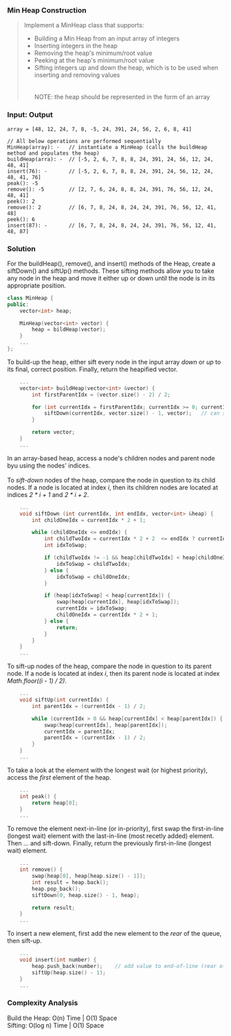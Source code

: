 ### Min Heap Construction
> Implement a MinHeap class that supports:<br/>
> - Building a Min Heap from an input array of integers <br/>
> - Inserting integers in the heap<br/>
> - Removing the heap's minimum/root value<br/>
> - Peeking at the heap's minimum/root value<br/>
> - Sifting integers up and down the heap, which is to be used when inserting and removing values<br/>
\
\
> NOTE: the heap should be represented in the form of an array

### Input: Output
```
array = [48, 12, 24, 7, 8, -5, 24, 391, 24, 56, 2, 6, 8, 41]

// All below operations are performed sequentially
MinHeap(array): -   // instantiate a MinHeap (calls the buildHeap method and populates the heap)
buildHeap(arra): -  // [-5, 2, 6, 7, 8, 8, 24, 391, 24, 56, 12, 24, 48, 41]
insert(76): -       // [-5, 2, 6, 7, 8, 8, 24, 391, 24, 56, 12, 24, 48, 41, 76]
peak(): -5
remove(): -5        // [2, 7, 6, 24, 8, 8, 24, 391, 76, 56, 12, 24, 48, 41]
peek(): 2
remove(): 2         // [6, 7, 8, 24, 8, 24, 24, 391, 76, 56, 12, 41, 48]
peek(): 6
insert(87): -       // [6, 7, 8, 24, 8, 24, 24, 391, 76, 56, 12, 41, 48, 87]
```

### Solution 
For the buildHeap(), remove(), and insert() methods of the Heap, create a siftDown() and siftUp() methods. These sifting methods allow you to take any node in the heap and move it either up or down until the node is in its appropriate position.
```cpp
class MinHeap {
public:
	vector<int> heap;

	MinHeap(vector<int> vector) {
		heap = bildHeap(vector);
	}
	...
};
```

To build-up the heap, either sift every node in the input array *down* or *up* to its final, correct position. Finally, return the heapified vector.
```cpp
	...
	vector<int> buildHeap(vector<int> &vector) {
		int firstParentIdx = (vector.size() - 2) / 2;

		for (int currentIdx = firstParentIdx; currentIdx >= 0; currentIdx--) {
			siftDown(currentIdx, vector.size() - 1, vector);   // can sift-up or sift-down
		}

		return vector;
	}
	...
```
In an array-based heap, access a node's children nodes and parent node byu using the nodes' indices. 
\
\
To *sift-down* nodes of the heap, compare the node in question to its child nodes. If a node is located at index *i*, then its children nodes are located at indices *2 * i + 1* and *2 * i + 2*.
```cpp
	...
	void siftDown (int currentIdx, int endIdx, vector<int> &heap) {
		int childOneIdx = currentIdx * 2 + 1;

		while (childOneIdx <= endIdx) {
			int childTwoIdx = currentIdx * 2 + 2  <= endIdx ? currentIdx * 2 + 2 : -1;
			int idxToSwap;

			if (childTwoIdx != -1 && heap[childTwoIdx] < heap[childOneIdx]) {
				idxToSwap = childTwoIdx;
			} else {
				idxToSwap = childOneIdx;
			}

			if (heap[idxToSwap] < heap[currentIdx]) {
				swap(heap[currentIdx], heap[idxToSwap]);
				currentIdx = idxToSwap;
				childOneIdx = currentIdx * 2 + 1;
			} else {
				return;
			}
		}
	}
	...
```

To sift-up nodes of the heap, compare the node in question to its parent node. If a node is located at index *i*, then its parent node is located at index *Math.floor((i - 1) / 2)*.
```cpp
	...
	void siftUp(int currentIdx) {
		int parentIdx = (currentIdx - 1) / 2;

		while (currentIdx > 0 && heap[currentIdx] < heap[parentIdx]) {
			swap(heap[currentIdx], heap[parentIdx]);
			currentIdx = parentIdx;
			parentIdx = (currentIdx - 1) / 2;
		}
	}
	...
```

To take a look at the element with the longest wait (or highest priority), access the *first* element of the heap.
```cpp
	...
	int peak() {
		return heap[0];
	}
	...
```

To remove the element next-in-line (or in-priority), first swap the first-in-line (longest wait) element with the last-in-line (most recetly added) element. Then ... and sift-down. Finally, return the previously first-in-line (longest wait) element.
```cpp
	...
	int remove() {
		swap(heap[0], heap[heap.size() - 1]);
		int result = heap.back();
		heap.pop_back();
		siftDown(0, heap.size() - 1, heap); 

		return result;
	}
	...
```

To insert a new element, first add the new element to the *rear* of the queue, then sift-up.
```cpp
	...
	void insert(int number) {
		heap.push_back(number);    // add value to end-of-line (rear of queue)
		siftUp(heap.size() - 1); 
	}
	...
```

### Complexity Analysis
Build the Heap: O(n) Time | O(1) Space<br/>
Sifting: O(log n) Time | O(1) Space
